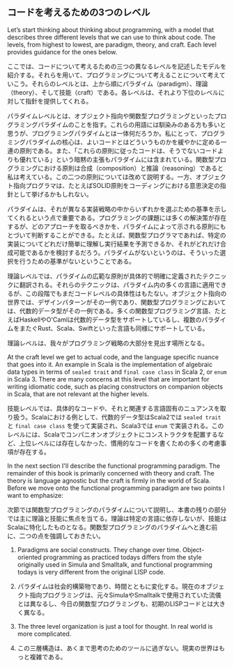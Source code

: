 ## コードを考えるための3つのレベル

Let’s start thinking about thinking about programming, with a model that describes three different levels that we can use to think about code. The levels, from highest to lowest, are paradigm, theory, and craft. Each level provides guidance for the ones below.

ここでは、コードについて考えるための三つの異なるレベルを記述したモデルを紹介する。それらを用いて、プログラミングについて考えることについて考えていこう。それらのレベルとは、上から順にパラダイム（paradigm）、理論（theory）、そして技能（craft）である。各レベルは、それより下位のレベルに対して指針を提供してくれる。

パラダイムレベルとは、オブジェクト指向や関数型プログラミングといったプログラミングパラダイムのことを指す。これらの用語には馴染みのある方も多いと思うが、プログラミングパラダイムとは一体何だろうか。私にとって、プログラミングパラダイムの核心は、よいコードとはどういうものかを緩やかに定める一連の原則である。また、「これらの原則に従ったコードは、そうでないコードよりも優れている」という暗黙の主張もパラダイムには含まれている。関数型プログラミングにおける原則は合成（composition）と推論（reasoning）であると私は考えている。この二つの原則については改めて説明する。一方、オブジェクト指向プログラマは、たとえばSOLID原則をコーディングにおける意思決定の指針として挙げるかもしれない。

パラダイムは、それが異なる実装戦略の中からいずれかを選ぶための基準を示してくれるという点で重要である。プログラミングの課題には多くの解決策が存在するが、どのアプローチを取るべきかを、パラダイムによって示される原則にもとづいて判断することができる。たとえば、関数型プログラマであれば、特定の実装についてどれだけ簡単に理解し実行結果を予測できるか、それがどれだけ合成可能であるかを検討するだろう。パラダイムがないというのは、そういった選択を行うための基準がないということである。

理論レベルでは、パラダイムの広範な原則が具体的で明確に定義されたテクニックに翻訳される。それらのテクニックは、パラダイム内の多くの言語に適用できるが、この段階でもまだコードレベルの具体性はもたない。オブジェクト指向の世界では、デザインパターンがその一例であり、関数型プログラミングにおいては、代数的データ型がその一例である。多くの関数型プログラミング言語、たとえばHaskellやO'Camlは代数的データ型をサポートしているし、複数のパラダイムをまたぐRust、Scala、Swiftといった言語も同様にサポートしている。

理論レベルは、我々がプログラミング戦略の大部分を見出す場所となる。

At the craft level we get to actual code, and the language specific nuance that goes into it. An example in Scala is the implementation of algebraic data types in terms of `sealed trait` and `final case class` in Scala 2, or `enum` in Scala 3. There are many concerns at this level that are important for writing idiomatic code, such as placing constructors on companion objects in Scala, that are not relevant at the higher levels.

技能レベルでは、具体的なコードや、それと関連する言語固有のニュアンスを取り扱う。Scalaにおける例として、代数的データ型はScala2では `sealed trait` と `final case class` を使って実装され、Scala3では `enum` で実装される。このレベルには、Scalaでコンパニオンオブジェクトにコンストラクタを配置するなど、上位レベルには存在しなかった、慣用的なコードを書くための多くの考慮事項が存在する。

In the next section I'll describe the functional programming paradigm. The remainder of this book is primarily concerned with theory and craft. The theory is language agnostic but the craft is firmly in the world of Scala. Before we move onto the functional programming paradigm are two points I want to emphasize:

次節では関数型プログラミングのパラダイムについて説明し、本書の残りの部分では主に理論と技能に焦点を当てる。理論は特定の言語に依存しないが、技能はScalaに特化したものとなる。関数型プログラミングのパラダイムへと進む前に、二つの点を強調しておきたい。

1. Paradigms are social constructs. They change over time. Object-oriented programming as practiced todays differs from the style originally used in Simula and Smalltalk, and functional programming todays is very different from the original LISP code.

1. パラダイムは社会的構築物であり、時間とともに変化する。現在のオブジェクト指向プログラミングは、元々SimulaやSmalltalkで使用されていた流儀とは異なるし、今日の関数型プログラミングも、初期のLISPコードとは大きく異なる。

2. The three level organization is just a tool for thought. In real world is more complicated.

2. この三層構造は、あくまで思考のためのツールに過ぎない。現実の世界はもっと複雑である。
